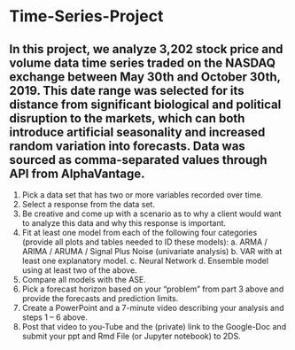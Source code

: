# Time-Series-Project
## In this project, we analyze 3,202 stock price and volume data time series traded on the NASDAQ exchange between May 30th and October 30th, 2019. This date range was selected for its distance from significant biological and political disruption to the markets, which can both introduce artificial seasonality and increased random variation into forecasts. Data was sourced as comma-separated values through API from AlphaVantage.
1. Pick a data set that has two or more variables recorded over time.
2. Select a response from the data set.
3.  Be creative and come up with a scenario as to why a client would want to analyze this data and why this response is important.
4. Fit at least one model from each of the following four categories (provide all plots and tables needed to ID these models):
	a. ARMA / ARIMA / ARUMA / Signal Plus Noise (univariate analysis)
	b. VAR with at least one explanatory model.
	c. Neural Network
	d. Ensemble model using at least two of the above.
5. Compare all models with the ASE.
6. Pick a forecast horizon based on your “problem” from part 3 above and provide the forecasts and prediction limits.
7. Create a PowerPoint and a 7-minute video describing your analysis and steps 1 – 6 above.
8. Post that video to you-Tube and the (private) link to the Google-Doc and submit your ppt and Rmd File (or Jupyter notebook) to 2DS.
